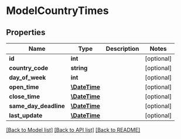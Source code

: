 # ModelCountryTimes

## Properties
Name | Type | Description | Notes
------------ | ------------- | ------------- | -------------
**id** | **int** |  | [optional] 
**country_code** | **string** |  | [optional] 
**day_of_week** | **int** |  | [optional] 
**open_time** | [**\DateTime**](\DateTime.md) |  | [optional] 
**close_time** | [**\DateTime**](\DateTime.md) |  | [optional] 
**same_day_deadline** | [**\DateTime**](\DateTime.md) |  | [optional] 
**last_update** | [**\DateTime**](\DateTime.md) |  | [optional] 

[[Back to Model list]](../README.md#documentation-for-models) [[Back to API list]](../README.md#documentation-for-api-endpoints) [[Back to README]](../README.md)


